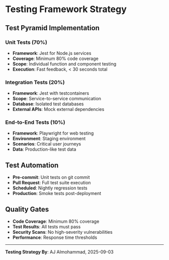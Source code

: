# Testing Framework Strategy

## Test Pyramid Implementation

### Unit Tests (70%)
- **Framework**: Jest for Node.js services
- **Coverage**: Minimum 80% code coverage
- **Scope**: Individual function and component testing
- **Execution**: Fast feedback, < 30 seconds total

### Integration Tests (20%)
- **Framework**: Jest with testcontainers
- **Scope**: Service-to-service communication
- **Database**: Isolated test databases
- **External APIs**: Mock external dependencies

### End-to-End Tests (10%)
- **Framework**: Playwright for web testing
- **Environment**: Staging environment
- **Scenarios**: Critical user journeys
- **Data**: Production-like test data

## Test Automation
- **Pre-commit**: Unit tests on git commit
- **Pull Request**: Full test suite execution
- **Scheduled**: Nightly regression tests
- **Production**: Smoke tests post-deployment

## Quality Gates
- **Code Coverage**: Minimum 80% coverage
- **Test Results**: All tests must pass
- **Security Scans**: No high-severity vulnerabilities
- **Performance**: Response time thresholds

---
**Testing Strategy By**: AJ Almohammad, 2025-09-03